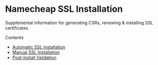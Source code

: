 # Namecheap SSL Installation
Supplemental information for generating CSRs, renewing & installing SSL certificates.

Contents
* [Automatic SSL Installation](automatic.md)
* [Manual SSL Installation](manual.md)
* [Post-Install Vaildation](validation.md)